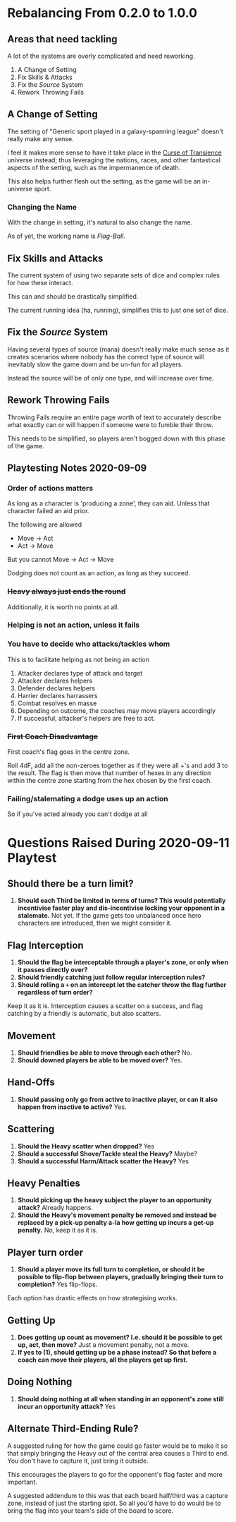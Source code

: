# Rebalancing From 0.2.0 to 1.0.0

## Areas that need tackling

A lot of the systems are overly complicated and need reworking.

1. A Change of Setting
2. Fix Skills & Attacks
3. Fix the _Source_ System
4. Rework Throwing Fails

## A Change of Setting

The setting of "Generic sport played in a galaxy-spanning league" doesn't really make any sense.

I feel it makes more sense to have it take place in the [Curse of Transience](https://github.com/ElectricCoffee/Curse-of-Transience) universe instead; thus leveraging the nations, races, and other fantastical aspects of the setting, such as the impermanence of death.

This also helps further flesh out the setting, as the game will be an in-universe sport.

### Changing the Name

With the change in setting, it's natural to also change the name.

As of yet, the working name is _Flag-Ball_.

## Fix Skills and Attacks

The current system of using two separate sets of dice and complex rules for how these interact.

This can and should be drastically simplified.

The current running idea (ha, running), simplifies this to just one set of dice.

## Fix the _Source_ System

Having several types of source (mana) doesn't really make much sense as it creates scenarios where nobody has the correct type of source will inevitably slow the game down and be un-fun for all players.

Instead the source will be of only one type, and will increase over time.

## Rework Throwing Fails

Throwing Fails require an entire page worth of text to accurately describe what exactly can or will happen if someone were to fumble their throw.

This needs to be simplified, so players aren't bogged down with this phase of the game.

## Playtesting Notes 2020-09-09

### Order of actions matters

As long as a character is 'producing a zone', they can aid. Unless that character failed an aid prior.

The following are allowed

- Move -> Act
- Act -> Move

But you cannot Move -> Act -> Move

Dodging does not count as an action, as long as they succeed.

### ~~Heavy always just ends the round~~

Additionally, it is worth no points at all.

### Helping is not an action, unless it fails

### You have to decide who attacks/tackles whom

This is to facilitate helping as not being an action

1. Attacker declares type of attack and target
2. Attacker declares helpers
3. Defender declares helpers
4. Harrier declares harrassers
5. Combat resolves en masse
6. Depending on outcome, the coaches may move players accordingly
7. If successful, attacker's helpers are free to act.

### ~~First Coach Disadvantage~~

First coach's flag goes in the centre zone.

Roll 4dF, add all the non-zeroes together as if they were all +'s and add 3 to the result.
The flag is then move that number of hexes in any direction within the centre zone starting from the hex chosen by the first coach.

### Failing/stalemating a dodge uses up an action

So if you've acted already you can't dodge at all

# Questions Raised During 2020-09-11 Playtest

## Should there be a turn limit?

1. **Should each Third be limited in terms of turns?
   This would potentially incentivise faster play and dis-incentivise locking your opponent in a stalemate.** Not yet. If the game gets too unbalanced once hero characters are introduced, then we might consider it.

## Flag Interception

1. **Should the flag be interceptable through a player's zone, or only when it passes directly over?**
2. **Should friendly catching just follow regular interception rules?**
3. **Should rolling a `+` on an intercept let the catcher throw the flag further regardless of turn order?**

Keep it as it is.
Interception causes a scatter on a success, and flag catching by a friendly is automatic, but also scatters.

## Movement

1. **Should friendlies be able to move through each other?** No.
2. **Should downed players be able to be moved over?** Yes.

## Hand-Offs

1. **Should passing only go from active to inactive player, or can it also happen from inactive to active?** Yes.

## Scattering

1. **Should the Heavy scatter when dropped?** Yes
2. **Should a successful Shove/Tackle steal the Heavy?** Maybe?
3. **Should a successful Harm/Attack scatter the Heavy?** Yes

## Heavy Penalties

1. **Should picking up the heavy subject the player to an opportunity attack?** Already happens.
2. **Should the Heavy's movement penalty be removed and instead be replaced by a pick-up penalty a-la how getting up incurs a get-up penalty.** No, keep it as it is.

## Player turn order

1. **Should a player move its full turn to completion, or should it be possible to flip-flop between players, gradually bringing their turn to completion?** Yes flip-flops.

Each option has drastic effects on how strategising works.

## Getting Up

1. **Does getting up count as movement? I.e. should it be possible to get up, act, then move?** Just a movement penalty, not a move.
2. **If yes to (1), should getting up be a phase instead? So that before a coach can move their players, all the players get up first.**

## Doing Nothing

1. **Should doing nothing at all when standing in an opponent's zone still incur an opportunity attack?** Yes

## Alternate Third-Ending Rule?

A suggested ruling for how the game could go faster would be to make it so that simply bringing the Heavy out of the central area causes a Third to end.
You don't have to capture it, just bring it outside.

This encourages the players to go for the opponent's flag faster and more important.

A suggested addendum to this was that each board half/third was a capture zone, instead of just the starting spot.
So all you'd have to do would be to bring the flag into your team's side of the board to score.

